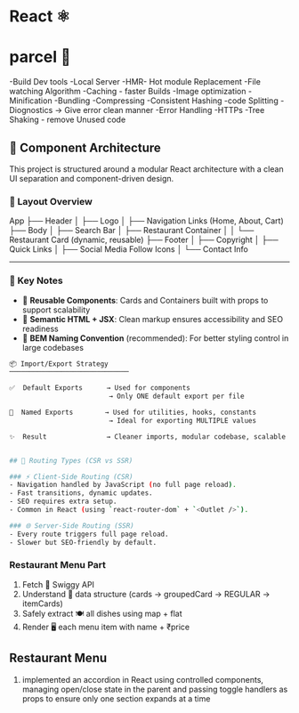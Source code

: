 # React ⚛️

# parcel 🚀

-Build Dev tools
-Local Server
-HMR- Hot module Replacement
-File watching Algorithm
-Caching - faster Builds
-Image optimization
-Minification
-Bundling
-Compressing
-Consistent Hashing
-code Splitting
-Diognostics -> Give error clean manner
-Error Handling
-HTTPs
-Tree Shaking - remove Unused code

## 🧱 Component Architecture

This project is structured around a modular React architecture with a clean UI separation and component-driven design.

### 📍 Layout Overview

App
├── Header
│ ├── Logo
│ ├── Navigation Links (Home, About, Cart)
├── Body
│ ├── Search Bar
│ ├── Restaurant Container
│ │ └── Restaurant Card (dynamic, reusable)
├── Footer
│ ├── Copyright
│ ├── Quick Links
│ ├── Social Media Follow Icons
│ └── Contact Info

---

### 🔧 Key Notes

- 🔁 **Reusable Components**: Cards and Containers built with props to support scalability
- 🎯 **Semantic HTML + JSX**: Clean markup ensures accessibility and SEO readiness
- 🧠 **BEM Naming Convention** (recommended): For better styling control in large codebases

```bash
📦 Import/Export Strategy
──────────────────────────────

✅  Default Exports      → Used for components
                         → Only ONE default export per file

🔁  Named Exports        → Used for utilities, hooks, constants
                         → Ideal for exporting MULTIPLE values

✨  Result               → Cleaner imports, modular codebase, scalable structure


## 🧭 Routing Types (CSR vs SSR)

### ⚡ Client-Side Routing (CSR)
- Navigation handled by JavaScript (no full page reload).
- Fast transitions, dynamic updates.
- SEO requires extra setup.
- Common in React (using `react-router-dom` + `<Outlet />`).

### 🌐 Server-Side Routing (SSR)
- Every route triggers full page reload.
- Slower but SEO-friendly by default.
```

### Restaurant Menu Part

1. Fetch 🐢 Swiggy API
2. Understand 🧠 data structure (cards → groupedCard → REGULAR → itemCards)
3. Safely extract 🍽️ all dishes using map + flat
4. Render 🖥️ each menu item with name + ₹price


## Restaurant Menu
1. implemented an accordion in React using controlled components, managing open/close state in the parent and passing toggle handlers as props to ensure only one section expands at a time